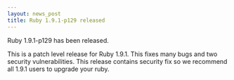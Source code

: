 ```yaml
---
layout: news_post
title: Ruby 1.9.1-p129 released
---
```


Ruby 1.9.1-p129 has been released.

This is a patch level release for Ruby 1.9.1. This fixes many bugs and
two security vulnerabilities. This release contains security fix so we
recommend all 1.9.1 users to upgrade your ruby.


